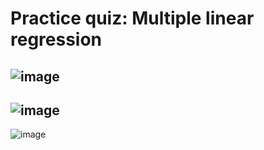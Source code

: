 # Practice quiz: Multiple linear regression 
![image](https://user-images.githubusercontent.com/91827137/190840647-ec603486-9ee4-4625-b922-9df9a9d0185c.png)
----------------------------

![image](https://user-images.githubusercontent.com/91827137/190840695-42424f7f-29e0-4846-8892-c2ec91d18aa6.png)
----------------------------------

![image](https://user-images.githubusercontent.com/91827137/190840719-19c844d6-ebad-4b71-8075-e4d2b64bd2df.png)
